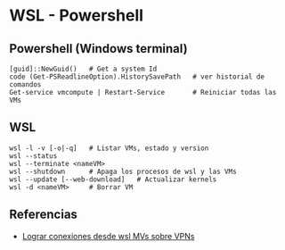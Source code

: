 # WSL - Powershell

## Powershell (Windows terminal)

```shell
[guid]::NewGuid()   # Get a system Id
code (Get-PSReadlineOption).HistorySavePath   # ver historial de comandos
Get-service vmcompute | Restart-Service       # Reiniciar todas las VMs

```

## WSL

```shell
wsl -l -v [-o|-q]   # Listar VMs, estado y version
wsl --status
wsl --terminate <nameVM>
wsl --shutdown      # Apaga los procesos de wsl y las VMs
wsl --update [--web-download]   # Actualizar kernels
wsl -d <nameVM>     # Borrar VM
```

## Referencias

- [Lograr conexiones desde wsl MVs sobre VPNs](https://github.com/sakai135/wsl-vpnkit)
